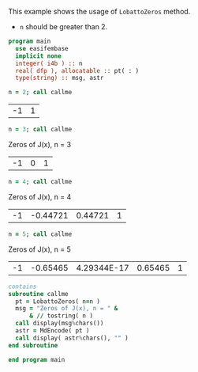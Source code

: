 This example shows the usage of `LobattoZeros` method.

- `n` should be greater than 2.

```fortran
program main
  use easifembase
  implicit none
  integer( i4b ) :: n
  real( dfp ), allocatable :: pt( : )
  type(string) :: msg, astr
```

```fortran
n = 2; call callme
```

|    |   |
| -- | - |
| -1 | 1 |

```fortran
n = 3; call callme
```

Zeros of J(x), n = 3

|    |   |   |
| -- | - | - |
| -1 | 0 | 1 |

```fortran
n = 4; call callme
```

Zeros of J(x), n = 4

|    |          |         |   |
| -- | -------- | ------- | - |
| -1 | -0.44721 | 0.44721 | 1 |

```fortran
n = 5; call callme
```

Zeros of J(x), n = 5

|    |          |             |         |   |
| -- | -------- | ----------- | ------- | - |
| -1 | -0.65465 | 4.29344E-17 | 0.65465 | 1 |

```fortran
contains
subroutine callme
  pt = LobattoZeros( n=n )
  msg = "Zeros of J(x), n = " &
      & // tostring( n )
  call display(msg%chars())
  astr = MdEncode( pt )
  call display( astr%chars(), "" )
end subroutine
```

```fortran
end program main
```
